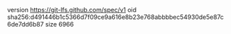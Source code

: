version https://git-lfs.github.com/spec/v1
oid sha256:d491446b1c5366d7f09ce9a616e8b23e768abbbbec54930de5e87c6de7dd6b87
size 6966
